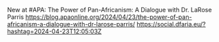 New at #APA: The Power of Pan-Africanism: A Dialogue with Dr. LaRose Parris https://blog.apaonline.org/2024/04/23/the-power-of-pan-africanism-a-dialogue-with-dr-larose-parris/ https://social.dfaria.eu/?hashtag=2024-04-23T12:05:03Z